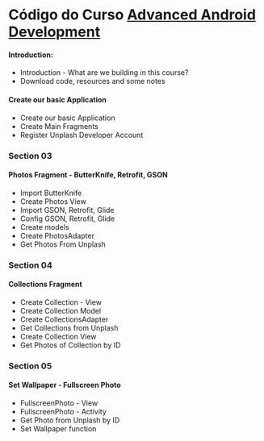 # Código do Curso [Advanced Android Development](https://www.udemy.com/advanced-android-development/learn/v4/content)

#### Introduction: 
-   Introduction - What are we building in this course?
-   Download code, resources and some notes

#### Create our basic Application
-   Create our basic Application
-   Create Main Fragments
-   Register Unplash Developer Account

### Section 03
#### Photos Fragment - ButterKnife, Retrofit, GSON
-   Import ButterKnife
-   Create Photos View
-   Import GSON, Retrofit, Glide
-   Config GSON, Retrofit, Glide
-   Create models
-   Create PhotosAdapter
-   Get Photos From Unplash

### Section 04
#### Collections Fragment
-   Create Collection - View
-   Create Collection Model
-   Create CollectionsAdapter
-   Get Collections from Unplash
-   Create Collection View
-   Get Photos of Collection by ID


### Section 05
#### Set Wallpaper - Fullscreen Photo
-   FullscreenPhoto - View
-   FullscreenPhoto - Activity
-   Get Photo from Unplash by ID
-   Set Wallpaper function